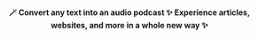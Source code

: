 <p style="text-align:center">
  <strong>🪄 Convert any text into an audio podcast ✨ Experience articles, websites, and more in a whole new way ✨</strong>
</p>
